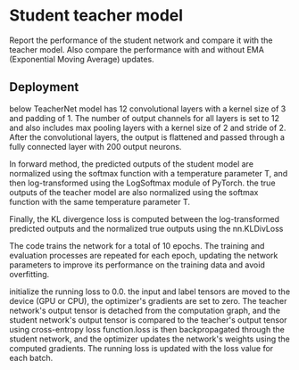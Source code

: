 # Student teacher model

Report the performance of the student network and compare it with the teacher model. Also
compare the performance with and without EMA (Exponential Moving Average) updates.


## Deployment

below TeacherNet model has 12 convolutional layers with a kernel size of 3 and padding of 1.
The number of output channels for all layers is set to 12 and also includes max pooling layers with a kernel size of 2 and stride of 2. 
After the convolutional layers, the output is flattened and passed through a fully connected layer with 200 output neurons.


In forward method, the predicted outputs of the student model are normalized using the softmax function with a temperature parameter T, and then log-transformed using the LogSoftmax module of PyTorch. 
the true outputs of the teacher model are also normalized using the softmax function with the same temperature parameter T.

Finally, the KL divergence loss is computed between the log-transformed predicted outputs and the normalized true outputs using the nn.KLDivLoss

The code trains the network for a total of 10 epochs. The training and evaluation processes are repeated for each epoch, updating the network parameters to improve its performance on the training data and avoid overfitting.

initialize the running loss to 0.0. the input and label tensors are moved to the device (GPU or CPU), the optimizer's gradients are set to zero.
The teacher network's output tensor is detached from the computation graph, and the student network's output tensor is compared to the teacher's output tensor using cross-entropy loss function.loss is then backpropagated through the student network, and the optimizer updates the network's weights using the computed gradients. The running loss is updated with the loss value for each batch.
